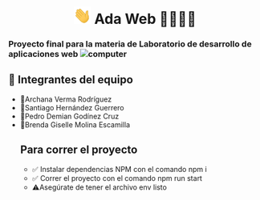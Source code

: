 <h1 align="center"><img src="https://raw.githubusercontent.com/ABSphreak/ABSphreak/master/gifs/Hi.gif" width="35px"> Ada Web 🧚🏻‍♀️💜</h1>
<h3 aling="center">Proyecto final para la materia de Laboratorio de desarrollo de aplicaciones web <img src="https://thumbs.gfycat.com/AcrobaticMatureGazelle.webp" alt="computer" width="35"> </h3>


<h2>👥 Integrantes del equipo</h2>
<ul>
  <li>💜Archana Verma Rodríguez</li>
  <li>💜Santiago Hernández Guerrero</li>
  <li>💜Pedro Demian Godínez Cruz</li>
  <li>💜Brenda Giselle Molina Escamilla</li>

<h2> Para correr el proyecto</h2>
<ul>
  <li>✅ Instalar dependencias NPM con el comando npm i </li>
  <li>✅ Correr el proyecto con el comando  npm run start  </li>
  <li>⚠️Asegúrate de tener el archivo env listo</li>
</ul>
  
